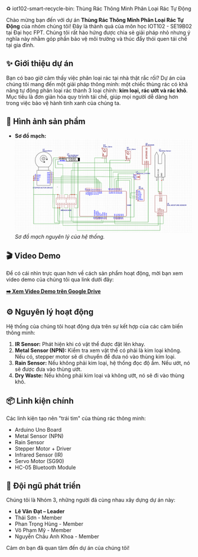 ♻️ iot102-smart-recycle-bin: Thùng Rác Thông Minh Phân Loại Rác Tự Động

Chào mừng bạn đến với dự án **Thùng Rác Thông Minh Phân Loại Rác Tự Động** của nhóm chúng tôi! Đây là thành quả của môn học IOT102 - SE19B02 tại Đại học FPT. Chúng tôi rất hào hứng được chia sẻ giải pháp nhỏ nhưng ý nghĩa này nhằm góp phần bảo vệ môi trường và thúc đẩy thói quen tái chế tại gia đình.

## ✨ Giới thiệu dự án

Bạn có bao giờ cảm thấy việc phân loại rác tại nhà thật rắc rối? Dự án của chúng tôi mang đến một giải pháp thông minh: một chiếc thùng rác có khả năng tự động phân loại rác thành 3 loại chính: **kim loại, rác ướt và rác khô**. Mục tiêu là đơn giản hóa quy trình tái chế, giúp mọi người dễ dàng hơn trong việc bảo vệ hành tinh xanh của chúng ta.

## 📸 Hình ảnh sản phẩm

*   **Sơ đồ mạch:**
    ![Sơ đồ mạch](./schematic/schematic.png)
    _Sơ đồ mạch nguyên lý của hệ thống._

## 🎬 Video Demo

Để có cái nhìn trực quan hơn về cách sản phẩm hoạt động, mời bạn xem video demo của chúng tôi qua link dưới đây:

**[➡️ Xem Video Demo trên Google Drive](https://drive.google.com/file/d/1ymjLAYi3exukpWBJ-ppfKQA7SNAMkmQ6/view?usp=sharing)**

## ⚙️ Nguyên lý hoạt động

Hệ thống của chúng tôi hoạt động dựa trên sự kết hợp của các cảm biến thông minh:

1.  **IR Sensor:** Phát hiện khi có vật thể được đặt lên khay.
2.  **Metal Sensor (NPN):** Kiểm tra xem vật thể có phải là kim loại không. Nếu có, stepper motor sẽ di chuyển để đưa nó vào thùng kim loại.
3.  **Rain Sensor:** Nếu không phải kim loại, hệ thống đọc độ ẩm. Nếu ướt, nó sẽ được đưa vào thùng ướt.
4.  **Dry Waste:** Nếu không phải kim loại và không ướt, nó sẽ đi vào thùng khô.

## 📦 Linh kiện chính

Các linh kiện tạo nên "trái tim" của thùng rác thông minh:

*   Arduino Uno Board
*   Metal Sensor (NPN)
*   Rain Sensor
*   Stepper Motor + Driver
*   Infrared Sensor (IR)
*   Servo Motor (SG90)
*   HC-05 Bluetooth Module

## 👥 Đội ngũ phát triển

Chúng tôi là Nhóm 3, những người đã cùng nhau xây dựng dự án này:

*   **Lê Văn Đạt – Leader**
*   Thái Sơn - Member
*   Phan Trọng Hùng - Member
*   Võ Phạm Mỹ - Member
*   Nguyễn Châu Anh Khoa - Member

Cảm ơn bạn đã quan tâm đến dự án của chúng tôi!
